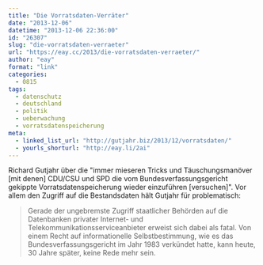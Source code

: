 ```yaml
---
title: "Die Vorratsdaten-Verräter"
date: "2013-12-06"
datetime: "2013-12-06 22:36:00"
id: "26307"
slug: "die-vorratsdaten-verraeter"
url: "https://eay.cc/2013/die-vorratsdaten-verraeter/"
author: "eay"
format: "link"
categories:
  - 0815
tags:
  - datenschutz
  - deutschland
  - politik
  - ueberwachung
  - vorratsdatenspeicherung
meta:
  - linked_list_url: "http://gutjahr.biz/2013/12/vorratsdaten/"
  - yourls_shorturl: "http://eay.li/2ai"
---
```


Richard Gutjahr über die "immer mieseren Tricks und Täuschungsmanöver \[mit denen\] CDU/CSU und SPD die vom Bundesverfassungsgericht gekippte Vorratsdatenspeicherung wieder einzuführen \[versuchen\]". Vor allem den Zugriff auf die Bestandsdaten hält Gutjahr für problematisch:

> Gerade der ungebremste Zugriff staatlicher Behörden auf die Datenbanken privater Internet- und Telekommunikationsserviceanbieter erweist sich dabei als fatal. Von einem Recht auf informationelle Selbstbestimmung, wie es das Bundesverfassungsgericht im Jahr 1983 verkündet hatte, kann heute, 30 Jahre später, keine Rede mehr sein.
